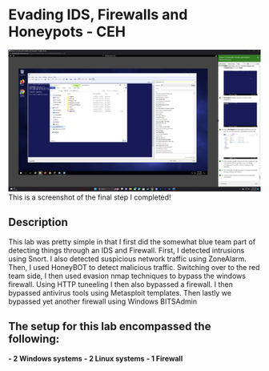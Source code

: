 <h1>Evading IDS, Firewalls and Honeypots - CEH</h1>


![Image Alt](https://github.com/DannyRRios/CEH-Lab-12/blob/e739e6e36aaabb4a034811c437fe9e5350c1eab9/Lab12-1.png)
This is a screenshot of the final step I completed! 

<h2>Description</h2>
This lab was pretty simple in that I first did the somewhat blue team part of detecting things through an IDS and Firewall. First, I detected intrusions using Snort. I also detected suspicious network traffic using ZoneAlarm. Then, I used HoneyBOT to detect malicious traffic. Switching over to the red team side, I then used evasion nmap techniques to bypass the windows firewall. Using HTTP tuneeling I then also bypassed a firewall. I then bypassed antivirus tools using Metasploit templates. Then lastly we bypassed yet another firewall using Windows BITSAdmin
<br />

<h2>The setup for this lab encompassed the following:</h2>

  <b> - 2 Windows systems</b>
  <b> - 2 Linux systems</b>
  <b> - 1 Firewall</b>
